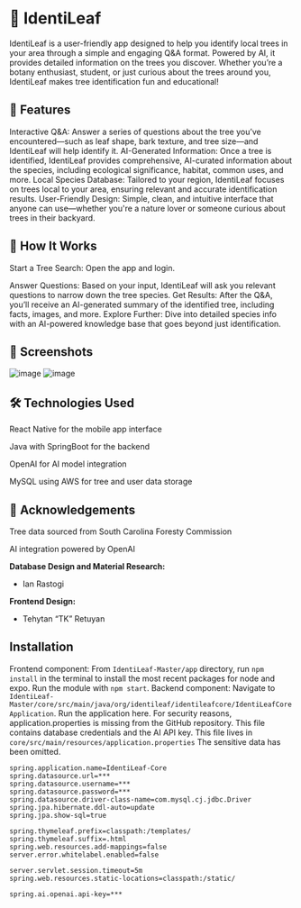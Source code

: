 # 🌿 IdentiLeaf

IdentiLeaf is a user-friendly app designed to help you identify local trees in your area through a simple and engaging Q&A format. Powered by AI, it provides detailed information on the trees you discover. Whether you’re a botany enthusiast, student, or just curious about the trees around you, IdentiLeaf makes tree identification fun and educational!

## 🚀 Features

Interactive Q&A: Answer a series of questions about the tree you’ve encountered—such as leaf shape, bark texture, and tree size—and IdentiLeaf will help identify it.
AI-Generated Information: Once a tree is identified, IdentiLeaf provides comprehensive, AI-curated information about the species, including ecological significance, habitat, common uses, and more.
Local Species Database: Tailored to your region, IdentiLeaf focuses on trees local to your area, ensuring relevant and accurate identification results.
User-Friendly Design: Simple, clean, and intuitive interface that anyone can use—whether you're a nature lover or someone curious about trees in their backyard.

## 🌳 How It Works

Start a Tree Search: Open the app and login.

Answer Questions: Based on your input, IdentiLeaf will ask you relevant questions to narrow down the tree species.
Get Results: After the Q&A, you’ll receive an AI-generated summary of the identified tree, including facts, images, and more.
Explore Further: Dive into detailed species info with an AI-powered knowledge base that goes beyond just identification.

## 📱 Screenshots
![image](https://github.com/user-attachments/assets/4a9ac824-5c73-40b0-8e15-0b25d4229036)
![image](https://github.com/user-attachments/assets/d192f30d-beec-4afc-ac77-fdbc33643ae2)


## 🛠️ Technologies Used

React Native for the mobile app interface

Java with SpringBoot for the backend 

OpenAI for AI model integration

MySQL using AWS for tree and user data storage

## 🌟 Acknowledgements

Tree data sourced from South Carolina Foresty Commission

AI integration powered by OpenAI

**Database Design and Material Research:**
- Ian Rastogi

**Frontend Design:**
- Tehytan “TK” Retuyan

## Installation

Frontend component: From ``IdentiLeaf-Master/app`` directory, run ``npm install`` in the terminal to install the most recent packages for node and expo. Run the module with ``npm start``.
Backend component: Navigate to ``IdentiLeaf-Master/core/src/main/java/org/identileaf/identileafcore/IdentiLeafCoreApplication``. Run the application here.
For security reasons, application.properties is missing from the GitHub repository. This file contains database credentials and the AI API key.
This file lives in `core/src/main/resources/application.properties` The sensitive data has been omitted.
```
spring.application.name=IdentiLeaf-Core
spring.datasource.url=***
spring.datasource.username=***
spring.datasource.password=***
spring.datasource.driver-class-name=com.mysql.cj.jdbc.Driver
spring.jpa.hibernate.ddl-auto=update
spring.jpa.show-sql=true

spring.thymeleaf.prefix=classpath:/templates/
spring.thymeleaf.suffix=.html
spring.web.resources.add-mappings=false
server.error.whitelabel.enabled=false

server.servlet.session.timeout=5m
spring.web.resources.static-locations=classpath:/static/

spring.ai.openai.api-key=***
```
